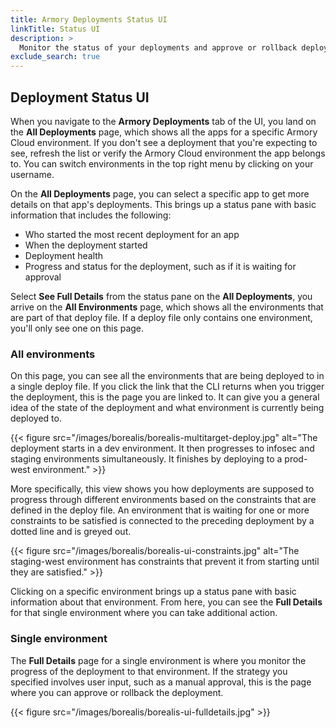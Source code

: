 ```yaml
---
title: Armory Deployments Status UI
linkTitle: Status UI
description: >
  Monitor the status of your deployments and approve or rollback deployments.
exclude_search: true
---
```



## Deployment Status UI

When you navigate to the **Armory Deployments** tab of the UI, you land on the **All Deployments** page, which shows all the apps for a specific Armory Cloud environment. If you don't see a deployment that you're expecting to see, refresh the list or verify the Armory Cloud environment the app belongs to. You can switch environments in the top right menu by clicking on your username. 

On the **All Deployments** page, you can select a specific app to get more details on that app's deployments. This brings up a status pane with basic information that includes the following: 

- Who started the most recent deployment for an app
- When the deployment started
- Deployment health
- Progress and status for the deployment, such as if it is waiting for approval
 
Select **See Full Details** from the status pane on the **All Deployments**, you arrive on the **All Environments** page, which shows all the environments that are part of that deploy file. If a deploy file only contains one environment, you'll only see one on this page.   

### All environments

On this page, you can see all the environments that are being deployed to in a single deploy file. If you click the link that the CLI returns when you trigger the deployment, this is the page you are linked to. It can give you a general idea of the state of the deployment and what environment is currently being deployed to.

{{< figure src="/images/borealis/borealis-multitarget-deploy.jpg" alt="The deployment starts in a dev environment. It then progresses to infosec and staging environments simultaneously. It finishes by deploying to a prod-west environment." >}}

More specifically, this view shows you how deployments are supposed to progress through different environments based on the constraints that are defined in the deploy file. An environment that is waiting for one or more constraints to be satisfied is connected to the preceding deployment by a dotted line and is greyed out.

{{< figure src="/images/borealis/borealis-ui-constraints.jpg" alt="The staging-west environment has constraints that prevent it from starting until they are satisfied." >}}

Clicking on a specific environment brings up a status pane with basic information about that environment. From here, you can see the **Full Details** for that single environment where you can take additional action.

### Single environment

The **Full Details** page for a single environment is where you monitor the progress of the deployment to that environment. If the strategy you specified involves user input, such as a manual approval, this is the page where you can approve or rollback the deployment.

{{< figure src="/images/borealis/borealis-ui-fulldetails.jpg" >}}
